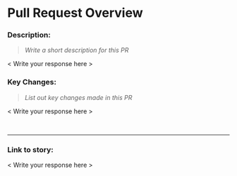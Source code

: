 # Pull Request Overview

### Description:

> _Write a short description for this PR_

< Write your response here >

### Key Changes:

> _List out key changes made in this PR_

< Write your response here >

<br>

---

### Link to story:

< Write your response here >

